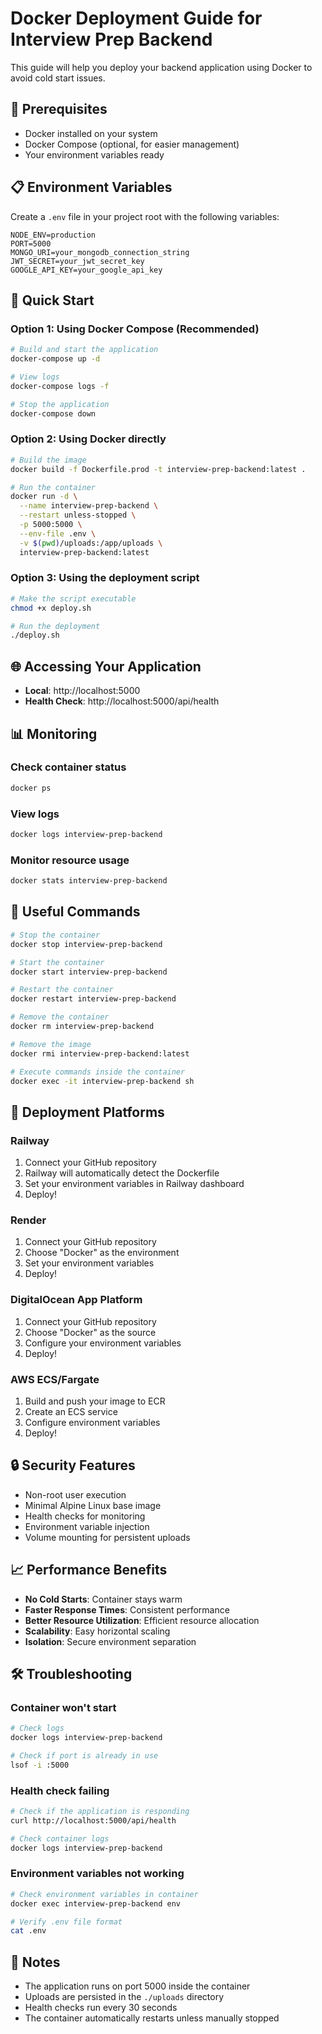 # Docker Deployment Guide for Interview Prep Backend

This guide will help you deploy your backend application using Docker to avoid cold start issues.

## 🐳 Prerequisites

- Docker installed on your system
- Docker Compose (optional, for easier management)
- Your environment variables ready

## 📋 Environment Variables

Create a `.env` file in your project root with the following variables:

```env
NODE_ENV=production
PORT=5000
MONGO_URI=your_mongodb_connection_string
JWT_SECRET=your_jwt_secret_key
GOOGLE_API_KEY=your_google_api_key
```

## 🚀 Quick Start

### Option 1: Using Docker Compose (Recommended)

```bash
# Build and start the application
docker-compose up -d

# View logs
docker-compose logs -f

# Stop the application
docker-compose down
```

### Option 2: Using Docker directly

```bash
# Build the image
docker build -f Dockerfile.prod -t interview-prep-backend:latest .

# Run the container
docker run -d \
  --name interview-prep-backend \
  --restart unless-stopped \
  -p 5000:5000 \
  --env-file .env \
  -v $(pwd)/uploads:/app/uploads \
  interview-prep-backend:latest
```

### Option 3: Using the deployment script

```bash
# Make the script executable
chmod +x deploy.sh

# Run the deployment
./deploy.sh
```

## 🌐 Accessing Your Application

- **Local**: http://localhost:5000
- **Health Check**: http://localhost:5000/api/health

## 📊 Monitoring

### Check container status

```bash
docker ps
```

### View logs

```bash
docker logs interview-prep-backend
```

### Monitor resource usage

```bash
docker stats interview-prep-backend
```

## 🔧 Useful Commands

```bash
# Stop the container
docker stop interview-prep-backend

# Start the container
docker start interview-prep-backend

# Restart the container
docker restart interview-prep-backend

# Remove the container
docker rm interview-prep-backend

# Remove the image
docker rmi interview-prep-backend:latest

# Execute commands inside the container
docker exec -it interview-prep-backend sh
```

## 🚀 Deployment Platforms

### Railway

1. Connect your GitHub repository
2. Railway will automatically detect the Dockerfile
3. Set your environment variables in Railway dashboard
4. Deploy!

### Render

1. Connect your GitHub repository
2. Choose "Docker" as the environment
3. Set your environment variables
4. Deploy!

### DigitalOcean App Platform

1. Connect your GitHub repository
2. Choose "Docker" as the source
3. Configure your environment variables
4. Deploy!

### AWS ECS/Fargate

1. Build and push your image to ECR
2. Create an ECS service
3. Configure environment variables
4. Deploy!

## 🔒 Security Features

- Non-root user execution
- Minimal Alpine Linux base image
- Health checks for monitoring
- Environment variable injection
- Volume mounting for persistent uploads

## 📈 Performance Benefits

- **No Cold Starts**: Container stays warm
- **Faster Response Times**: Consistent performance
- **Better Resource Utilization**: Efficient resource allocation
- **Scalability**: Easy horizontal scaling
- **Isolation**: Secure environment separation

## 🛠️ Troubleshooting

### Container won't start

```bash
# Check logs
docker logs interview-prep-backend

# Check if port is already in use
lsof -i :5000
```

### Health check failing

```bash
# Check if the application is responding
curl http://localhost:5000/api/health

# Check container logs
docker logs interview-prep-backend
```

### Environment variables not working

```bash
# Check environment variables in container
docker exec interview-prep-backend env

# Verify .env file format
cat .env
```

## 📝 Notes

- The application runs on port 5000 inside the container
- Uploads are persisted in the `./uploads` directory
- Health checks run every 30 seconds
- The container automatically restarts unless manually stopped
